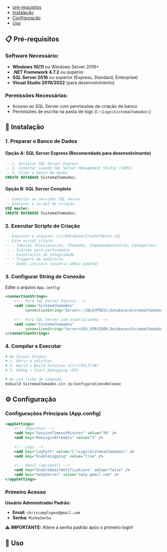 - <a href=#pre>pré-requisitos</a>
- <a href=#instalacao>Instalação</a>
- <a href=#configuracao>Configuração</a>
- <a href=#uso>Uso</a>

## 📋 Pré-requisitos <a id="pre"></a>

### Software Necessário:
- **Windows 10/11** ou Windows Server 2016+
- **.NET Framework 4.7.2** ou superior
- **SQL Server 2016** ou superior (Express, Standard, Enterprise)
- **Visual Studio 2019/2022** (para desenvolvimento)

### Permissões Necessárias:
- Acesso ao SQL Server com permissões de criação de banco
- Permissões de escrita na pasta de logs (`C:\Logs\SistemaChamados\`)

## 🚀 Instalação <a id="instalacao"></a>

### 1. Preparar o Banco de Dados

#### Opção A: SQL Server Express (Recomendado para desenvolvimento)
```sql
-- 1. Instalar SQL Server Express
-- 2. Conectar usando SQL Server Management Studio (SSMS)
-- 3. Criar o banco de dados
CREATE DATABASE SistemaChamados;
```

#### Opção B: SQL Server Completo
```sql
-- Conectar ao servidor SQL Server
-- Executar o script de criação
USE master;
CREATE DATABASE SistemaChamados;
```

### 2. Executar Scripts de Criação

```sql
-- Executar o arquivo: src/Database/CreateTables.sql
-- Este script criará:
-- - Tabelas (Funcionarios, Chamados, ChamadosAuditoria, Categorias)
-- - Índices para performance
-- - Constraints de integridade
-- - Triggers de auditoria
-- - Dados iniciais (usuário admin padrão)
```

### 3. Configurar String de Conexão

Edite o arquivo `App.config`:

```xml
<connectionStrings>
    <!-- Para SQL Server Express -->
    <add name="SistemaChamados" 
         connectionString="Server=.\SQLEXPRESS;Database=SistemaChamados;Integrated Security=true;" />
    
    <!-- Para SQL Server com usuário/senha -->
    <add name="SistemaChamados" 
         connectionString="Server=SEU_SERVIDOR;Database=SistemaChamados;User Id=SEU_USUARIO;Password=SUA_SENHA;" />
</connectionStrings>
```

### 4. Compilar e Executar

```bash
# No Visual Studio:
# 1. Abrir a solution
# 2. Build > Build Solution (Ctrl+Shift+B)
# 3. Debug > Start Debugging (F5)

# Ou via linha de comando:
msbuild SistemaChamados.sln /p:Configuration=Release
```

## ⚙️ Configuração <a id="configuracao"></a>

### Configurações Principais (App.config)

```xml
<appSettings>
    <!-- Segurança -->
    <add key="SessionTimeoutMinutes" value="30" />
    <add key="MaxLoginAttempts" value="3" />
    
    <!-- Logs -->
    <add key="LogPath" value="C:\Logs\SistemaChamados\" />
    <add key="EnableLogging" value="true" />
    
    <!-- Email (opcional) -->
    <add key="EnableEmailNotifications" value="false" />
    <add key="SmtpServer" value="smtp.gmail.com" />
</appSettings>
```

### Primeiro Acesso

**Usuário Administrador Padrão:**
- **Email:** `chriscamplopes@gmail.com`
- **Senha:** `MinhaSenha`

⚠️ **IMPORTANTE:** Altere a senha padrão após o primeiro login!

## 📖 Uso <a id="uso"></a>

